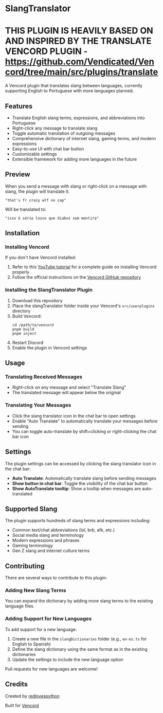 # SlangTranslator
# THIS PLUGIN IS HEAVILY BASED ON AND INSPIRED BY THE TRANSLATE VENCORD PLUGIN - https://github.com/Vendicated/Vencord/tree/main/src/plugins/translate

A Vencord plugin that translates slang between languages, currently supporting English to Portuguese with more languages planned.




## Features

- Translate English slang terms, expressions, and abbreviations into Portuguese
- Right-click any message to translate slang
- Toggle automatic translation of outgoing messages
- Comprehensive dictionary of internet slang, gaming terms, and modern expressions
- Easy-to-use UI with chat bar button
- Customizable settings
- Extensible framework for adding more languages in the future

## Preview

When you send a message with slang or right-click on a message with slang, the plugin will translate it:

```
"that's fr crazy wtf no cap"
```

Will be translated to:

```
"isso é sério louco que diabos sem mentira"
```

## Installation

### Installing Vencord
If you don't have Vencord installed:
1. Refer to this [YouTube tutorial](https://www.youtube.com/watch?v=3anTy0EdvsE) for a complete guide on installing Vencord properly
2. Follow the official instructions on the [Vencord GitHub repository](https://github.com/Vendicated/Vencord)

### Installing the SlangTranslator Plugin
1. Download this repository
2. Place the slangTranslator folder inside your Vencord's `src/userplugins` directory
3. Build Vencord:
   ```
   cd /path/to/vencord
   pnpm build
   pnpm inject
   ```
4. Restart Discord
5. Enable the plugin in Vencord settings

## Usage

### Translating Received Messages

- Right-click on any message and select "Translate Slang"
- The translated message will appear below the original

### Translating Your Messages

- Click the slang translator icon in the chat bar to open settings
- Enable "Auto Translate" to automatically translate your messages before sending
- You can toggle auto-translate by shift+clicking or right-clicking the chat bar icon

## Settings

The plugin settings can be accessed by clicking the slang translator icon in the chat bar:

- **Auto Translate**: Automatically translate slang before sending messages
- **Show button in chat bar**: Toggle the visibility of the chat bar button
- **Show AutoTranslate tooltip**: Show a tooltip when messages are auto-translated

## Supported Slang

The plugin supports hundreds of slang terms and expressions including:

- Common text/chat abbreviations (lol, brb, afk, etc.)
- Social media slang and terminology
- Modern expressions and phrases
- Gaming terminology
- Gen Z slang and internet culture terms

## Contributing

There are several ways to contribute to this plugin:

### Adding New Slang Terms
You can expand the dictionary by adding more slang terms to the existing language files.

### Adding Support for New Languages
To add support for a new language:

1. Create a new file in the `slangDictionaries` folder (e.g., `en-es.ts` for English to Spanish)
2. Define the slang dictionary using the same format as in the existing dictionaries
3. Update the settings to include the new language option

Pull requests for new languages are welcome!

## Credits

Created by [redlovespython](https://github.com/redlovespython)

Built for [Vencord](https://github.com/Vendicated/Vencord)
